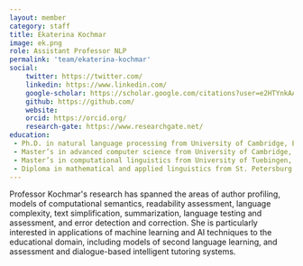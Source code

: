 ```yaml
---
layout: member
category: staff
title: Ekaterina Kochmar
image: ek.png
role: Assistant Professor NLP
permalink: 'team/ekaterina-kochmar'
social:
    twitter: https://twitter.com/
    linkedin: https://www.linkedin.com/
    google-scholar: https://scholar.google.com/citations?user=e2HTYnkAAAAJ&hl=en/
    github: https://github.com/
    website:
    orcid: https://orcid.org/
    research-gate: https://www.researchgate.net/
education:
 - Ph.D. in natural language processing from University of Cambridge, England
 - Master’s in advanced computer science from University of Cambridge, England
 - Master’s in computational linguistics from University of Tuebingen, Germany
 - Diploma in mathematical and applied linguistics from St. Petersburg State University, Russia
---
```


Professor Kochmar's research has spanned the areas of author profiling, models of computational semantics, readability assessment, language complexity, text simplification, summarization, language testing and assessment, and error detection and correction. She is particularly interested in applications of machine learning and AI techniques to the educational domain, including models of second language learning, and assessment and dialogue-based intelligent tutoring systems.
